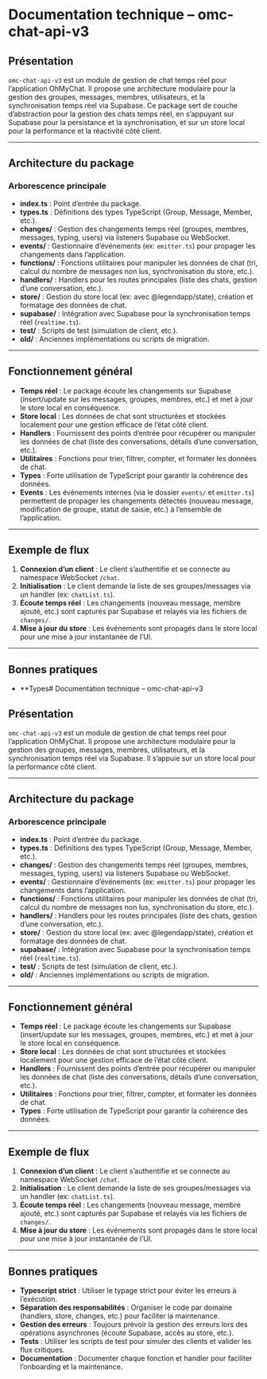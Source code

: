 # Documentation technique – omc-chat-api-v3

## Présentation

`omc-chat-api-v3` est un module de gestion de chat temps réel pour l’application OhMyChat. Il propose une architecture modulaire pour la gestion des groupes, messages, membres, utilisateurs, et la synchronisation temps réel via Supabase. Ce package sert de couche d’abstraction pour la gestion des chats temps réel, en s’appuyant sur Supabase pour la persistance et la synchronisation, et sur un store local pour la performance et la réactivité côté client.

---

## Architecture du package

### Arborescence principale

- **index.ts** : Point d’entrée du package.
- **types.ts** : Définitions des types TypeScript (Group, Message, Member, etc.).
- **changes/** : Gestion des changements temps réel (groupes, membres, messages, typing, users) via listeners Supabase ou WebSocket.
- **events/** : Gestionnaire d’événements (ex: `emitter.ts`) pour propager les changements dans l’application.
- **functions/** : Fonctions utilitaires pour manipuler les données de chat (tri, calcul du nombre de messages non lus, synchronisation du store, etc.).
- **handlers/** : Handlers pour les routes principales (liste des chats, gestion d’une conversation, etc.).
- **store/** : Gestion du store local (ex: avec @legendapp/state), création et formatage des données de chat.
- **supabase/** : Intégration avec Supabase pour la synchronisation temps réel (`realtime.ts`).
- **test/** : Scripts de test (simulation de client, etc.).
- **old/** : Anciennes implémentations ou scripts de migration.

---

## Fonctionnement général

- **Temps réel** : Le package écoute les changements sur Supabase (insert/update sur les messages, groupes, membres, etc.) et met à jour le store local en conséquence.
- **Store local** : Les données de chat sont structurées et stockées localement pour une gestion efficace de l’état côté client.
- **Handlers** : Fournissent des points d’entrée pour récupérer ou manipuler les données de chat (liste des conversations, détails d’une conversation, etc.).
- **Utilitaires** : Fonctions pour trier, filtrer, compter, et formater les données de chat.
- **Types** : Forte utilisation de TypeScript pour garantir la cohérence des données.
- **Events** : Les événements internes (via le dossier `events/` et `emitter.ts`) permettent de propager les changements détectés (nouveau message, modification de groupe, statut de saisie, etc.) à l’ensemble de l’application.

---

## Exemple de flux

1. **Connexion d’un client** : Le client s’authentifie et se connecte au namespace WebSocket `/chat`.
2. **Initialisation** : Le client demande la liste de ses groupes/messages via un handler (ex: `chatList.ts`).
3. **Écoute temps réel** : Les changements (nouveau message, membre ajouté, etc.) sont capturés par Supabase et relayés via les fichiers de `changes/`.
4. **Mise à jour du store** : Les événements sont propagés dans le store local pour une mise à jour instantanée de l’UI.

---

## Bonnes pratiques

- **Types# Documentation technique – omc-chat-api-v3

## Présentation

`omc-chat-api-v3` est un module de gestion de chat temps réel pour l’application OhMyChat. Il propose une architecture modulaire pour la gestion des groupes, messages, membres, utilisateurs, et la synchronisation temps réel via Supabase. Il s’appuie sur un store local pour la performance côté client.

---

## Architecture du package

### Arborescence principale

- **index.ts** : Point d’entrée du package.
- **types.ts** : Définitions des types TypeScript (Group, Message, Member, etc.).
- **changes/** : Gestion des changements temps réel (groupes, membres, messages, typing, users) via listeners Supabase ou WebSocket.
- **events/** : Gestionnaire d’événements (ex: `emitter.ts`) pour propager les changements dans l’application.
- **functions/** : Fonctions utilitaires pour manipuler les données de chat (tri, calcul du nombre de messages non lus, synchronisation du store, etc.).
- **handlers/** : Handlers pour les routes principales (liste des chats, gestion d’une conversation, etc.).
- **store/** : Gestion du store local (ex: avec @legendapp/state), création et formatage des données de chat.
- **supabase/** : Intégration avec Supabase pour la synchronisation temps réel (`realtime.ts`).
- **test/** : Scripts de test (simulation de client, etc.).
- **old/** : Anciennes implémentations ou scripts de migration.

---

## Fonctionnement général

- **Temps réel** : Le package écoute les changements sur Supabase (insert/update sur les messages, groupes, membres, etc.) et met à jour le store local en conséquence.
- **Store local** : Les données de chat sont structurées et stockées localement pour une gestion efficace de l’état côté client.
- **Handlers** : Fournissent des points d’entrée pour récupérer ou manipuler les données de chat (liste des conversations, détails d’une conversation, etc.).
- **Utilitaires** : Fonctions pour trier, filtrer, compter, et formater les données de chat.
- **Types** : Forte utilisation de TypeScript pour garantir la cohérence des données.

---

## Exemple de flux

1. **Connexion d’un client** : Le client s’authentifie et se connecte au namespace WebSocket `/chat`.
2. **Initialisation** : Le client demande la liste de ses groupes/messages via un handler (ex: `chatList.ts`).
3. **Écoute temps réel** : Les changements (nouveau message, membre ajouté, etc.) sont capturés par Supabase et relayés via les fichiers de `changes/`.
4. **Mise à jour du store** : Les événements sont propagés dans le store local pour une mise à jour instantanée de l’UI.

---

## Bonnes pratiques

- **Typescript strict** : Utiliser le typage strict pour éviter les erreurs à l’exécution.
- **Séparation des responsabilités** : Organiser le code par domaine (handlers, store, changes, etc.) pour faciliter la maintenance.
- **Gestion des erreurs** : Toujours prévoir la gestion des erreurs lors des opérations asynchrones (écoute Supabase, accès au store, etc.).
- **Tests** : Utiliser les scripts de test pour simuler des clients et valider les flux critiques.
- **Documentation** : Documenter chaque fonction et handler pour faciliter l’onboarding et la maintenance.